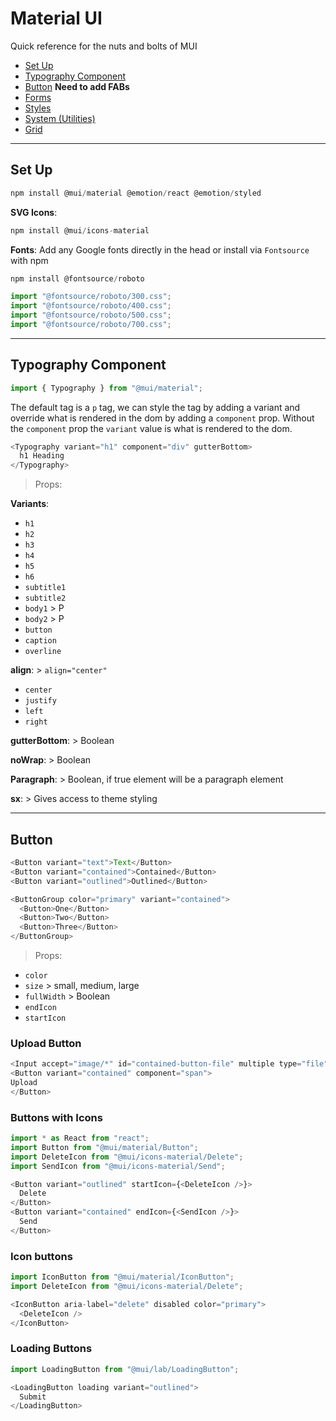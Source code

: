 # Material UI

Quick reference for the nuts and bolts of MUI

- [Set Up](#Set-Up)
- [Typography Component](#Typography-Component)
- [Button](#Button) **Need to add FABs**
- [Forms](https://github.com/Adamskoullos/react-guide/blob/main/mui-forms.md)
- [Styles](https://github.com/Adamskoullos/react-guide/blob/main/mui-styles.md)
- [System (Utilities)]()
- [Grid](https://github.com/Adamskoullos/react-guide/blob/main/grid.md)

---

## Set Up

```js
npm install @mui/material @emotion/react @emotion/styled
```

**SVG Icons**:

```js
npm install @mui/icons-material
```

**Fonts**: Add any Google fonts directly in the head or install via `Fontsource` with npm

```js
npm install @fontsource/roboto
```

```js
import "@fontsource/roboto/300.css";
import "@fontsource/roboto/400.css";
import "@fontsource/roboto/500.css";
import "@fontsource/roboto/700.css";
```

---

## Typography Component

```js
import { Typography } from "@mui/material";
```

The default tag is a `p` tag, we can style the tag by adding a variant and override what is rendered in the dom by adding a `component` prop. Without the `component` prop the `variant` value is what is rendered to the dom.

```js
<Typography variant="h1" component="div" gutterBottom>
  h1 Heading
</Typography>
```

> Props:

**Variants**:

- `h1`
- `h2`
- `h3`
- `h4`
- `h5`
- `h6`
- `subtitle1`
- `subtitle2`
- `body1` > P
- `body2` > P
- `button`
- `caption`
- `overline`

**align**: > `align="center"`

- `center`
- `justify`
- `left`
- `right`

**gutterBottom**: > Boolean

**noWrap**: > Boolean

**Paragraph**: > Boolean, if true element will be a paragraph element

**sx**: > Gives access to theme styling

---

## Button

```js
<Button variant="text">Text</Button>
<Button variant="contained">Contained</Button>
<Button variant="outlined">Outlined</Button>
```

```js
<ButtonGroup color="primary" variant="contained">
  <Button>One</Button>
  <Button>Two</Button>
  <Button>Three</Button>
</ButtonGroup>
```

> Props:

- `color`
- `size` > small, medium, large
- `fullWidth` > Boolean
- `endIcon`
- `startIcon`

### Upload Button

```js
<Input accept="image/*" id="contained-button-file" multiple type="file" />
<Button variant="contained" component="span">
Upload
</Button>
```

### Buttons with Icons

```js
import * as React from "react";
import Button from "@mui/material/Button";
import DeleteIcon from "@mui/icons-material/Delete";
import SendIcon from "@mui/icons-material/Send";
```

```js
<Button variant="outlined" startIcon={<DeleteIcon />}>
  Delete
</Button>
<Button variant="contained" endIcon={<SendIcon />}>
  Send
</Button>
```

### Icon buttons

```js
import IconButton from "@mui/material/IconButton";
import DeleteIcon from "@mui/icons-material/Delete";
```

```js
<IconButton aria-label="delete" disabled color="primary">
  <DeleteIcon />
</IconButton>
```

### Loading Buttons

```js
import LoadingButton from "@mui/lab/LoadingButton";
```

```js
<LoadingButton loading variant="outlined">
  Submit
</LoadingButton>
```

